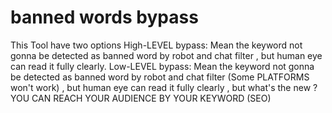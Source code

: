 # banned words bypass
This Tool have two options
High-LEVEL bypass:
Mean the keyword not gonna be detected as banned word by robot and chat filter , but human eye can read it fully clearly.
Low-LEVEL bypass:
Mean the keyword not gonna be detected as banned word by robot and chat filter (Some PLATFORMS won't work) , but human eye can read it fully clearly ,  but what's the new ? YOU CAN REACH YOUR AUDIENCE BY YOUR KEYWORD (SEO)
